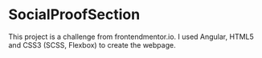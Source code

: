 # SocialProofSection

This project is a challenge from frontendmentor.io. I used Angular, HTML5 and CSS3 (SCSS, Flexbox) to create the webpage.
